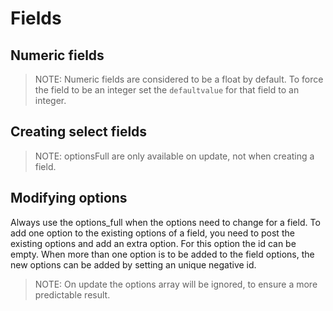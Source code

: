 # Fields 

## Numeric fields

> NOTE: Numeric fields are considered to be a float by default.
> To force the field to be an integer set the `defaultvalue` for that field to an integer.

## Creating select fields

> NOTE: optionsFull are only available on update, not when creating a field.

## Modifying options

Always use the options_full when the options need to change for a field.
To add one option to the existing options of a field, you need to post the existing options and add an extra option.
For this option the id can be empty. When more than one option is to be added to the field options, the new options 
can be added by setting an unique negative id.

> NOTE: On update the options array will be ignored, to ensure a more predictable result.
